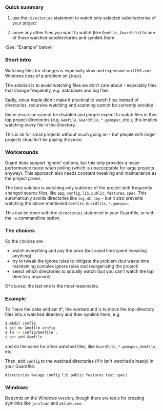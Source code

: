 ### Quick summary

1) use the `directories` statement to watch only selected subdirectories of your project

2) move any other files you want to watch (like `Gemfile`, `Guardfile`) to one of those watched subdirectories and symlink them

(See: "Example" below)


### Short intro

Watching files for changes is especially slow and expensive on OSX and Windows (less of a problem on Linux).

The solution is to avoid watching files we don't care about - especially files that change frequently, e.g. databases and log files.

Sadly, since Apple didn't make it practical to watch files instead of directories, recursive watching and scanning cannot be currently avoided.

Since recursion cannot be disabled and people expect to watch files in their top project directories (e.g. `Gemfile`, `Guardfile`, `*.gemspec`, etc.), this implies watching *every* file in the directory.

This is ok for small projects without much going on - but people with larger projects shouldn't be paying the price.

### Workarounds

Guard does support 'ignore' options, but this only provides a major performance boost when polling (which is unacceptable for large projects anyway). This approach also needs constant tweaking and maintenance as the project grows.

The best solution is watching only subtrees of the project with frequently changed source files, like `app`, `config`, `lib`, `public`, `features`, `spec`. This automatically avoids directories like `log`, `db`, `tmp` - but it also prevents watching the above mentioned `Gemfile`, `Guardfile`, `*.gemspec`.

This can be done with the `directories` statement in your Guardfile, or with the `-w` commandline option.


### The choices

So the choices are:
* watch everything and pay the price (but avoid time spent tweaking anything)
* try to tweak the ignore rules to mitigate the problem (but waste time maintaining complex ignore rules and reorganizing the project)
* select which directories to actually watch (but you can't watch the top directory anymore)

Of course, the last one is the most reasonable.

### Example

To "have the cake and eat it", the workaround is to move the top-directory files into a watched directory and then symlink them, e.g.

```bash
$ mkdir config
$ git mv Gemfile config
$ ln -s config/Gemfile .
$ git add Gemfile
```

and do the same for other watched files, like `Guardfile`, `*.gemspec`, `Gemfile`, etc.

Then, add `config` to the watched directories (if it isn't watched already) in your Guardfile:

```
directories %w(app config lib public features test spec)
```

### Windows

Depends on the Windows version, though there are tools for creating symlinks like `junction` and `mklink.exe`.
